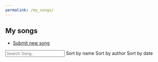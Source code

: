 ```yaml
---
permalink: /my_songs/
---
```


<section id="banner">
	<h2>My songs</h2>
		<ul class="actions vertical">
		<li><a class="button special icon fa-upload big" id="uploadSongBtn" href="{{'/songs/new' | absolute_url}}">Submit new song</a></li>
	</ul>
</section>
<section id="one" class="wrapper style2">
	<div class="container">
		<div id="songList">
			<div id="searchOptions">
			<input class="search" placeholder="Search Song.."/>
			<span class="sort button small" data-sort="name">Sort by name</span>
			<span class="sort button small" data-sort="author">Sort by author</span>
			<span class="sort button small" data-sort="date">Sort by date</span>
		</div>
			<ul class="list">
			</ul>
			<ul class="pagination"></ul>
			<div id="noSongsText" style="display:none;"><h1 class="text-center"> You have no songs :( </h1></div>
		</div>
		<!-- List item template -->
		<div style="display:none;">
			<li id="song-item" class="row songItem">
				<div class="col-sm">
					<strong>Name</strong> 	<p class="name"></p>
				</div>
				<div class="col-sm">
					<strong>Original author</strong> <p class="original_author"></p>
				</div>
				<div class="col-sm">
					<strong>Date</strong> 	<p class="date"></p>
				</div>
				<div class="col-sm">
					<strong>Download</strong> <p><a class="download icon fa-download"></a></p>
				</div>
                <div class="col-sm">
					<strong>Edit</strong> <p><a class="update icon fa-pencil"></a></p>
				</div>
                <div class="col-sm">
					<strong>Delete</strong> <p><a class="delete icon fa-trash" href="javascript:void(0);"></a></p>
				</div>
                <div class="col-sm">
					<strong>Status</strong> <p><a class="status"></a></p>
				</div>
			</li>
		</div>
		<script src="{{ '/assets/js/my_songs.js' | absolute_url}}"></script>
	</div>
</section>
